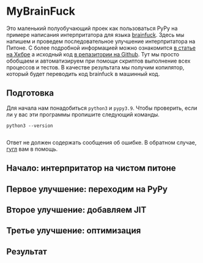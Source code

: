 # MyBrainFuck
Это маленький полуобучающий проек как пользоваться PyPy на примере написания интерпритатора для языкa [brainfuck](https://ru.wikipedia.org/wiki/Brainfuck). Здесь мы напишем и проведем последовательное улучшение интерпритатора на Питоне. С более подробной информацией можно ознакомится [в статье на Хкбре](https://habr.com/ru/post/124418/) а исходный код [в репазитории на Github](https://github.com/disjukr/pypy-tutorial-ko). Тут мы просто обобщаем и автоматизируем при помощи скриптов выполнение всех процессов и тестов. В качестве результата мы получим копилятор, который будет переводить код brainfuck в машинный код.
## Подготовка
Для начала нам понадобиться `python3` и `pypy3.9`. Чтобы проверить, если ли у вас эти программы пропишите следующий команды.
```
python3 --version
```
```

```
Ответ не должен содержать сообщения об ошибке. В обратном случае, [гугл](https://www.google.com/search?q=how+to+install+pypy) вам в помощь.
## Начало: интерпритатор на чистом питоне

## Первое улучшение: переходим на PyPy

## Второе улучшение: добавляем JIT

## Третье улучшение: оптимизация

## Результат